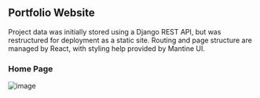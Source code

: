 ## Portfolio Website
Project data was initially stored using a Django REST API, but was restructured for deployment as a static site. Routing and page structure are managed by React, with styling help provided by Mantine UI.

### Home Page
![image](https://github.com/user-attachments/assets/ba82999f-a57e-407f-9eac-8855ec01af54)

